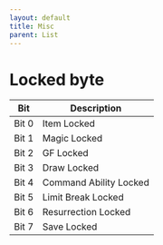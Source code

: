 ```yaml
---
layout: default
title: Misc
parent: List
---
```



# Locked byte

| Bit   | Description            |
|-------|------------------------|
| Bit 0 | Item Locked            |
| Bit 1 | Magic Locked           |
| Bit 2 | GF Locked              |
| Bit 3 | Draw Locked            |
| Bit 4 | Command Ability Locked |
| Bit 5 | Limit Break Locked     |
| Bit 6 | Resurrection Locked    |
| Bit 7 | Save Locked            |

